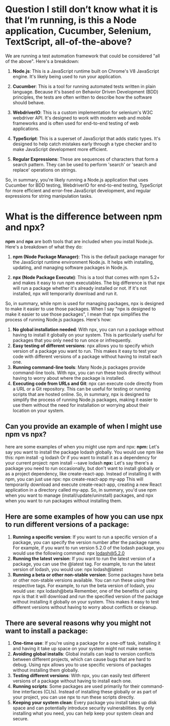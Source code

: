 # **Question I still don’t know what it is that I’m running, is this a Node application, Cucumber, Selenium, TextScript, all-of-the-above?**

We are running a test automation framework that could be considered "all of the above". Here's a breakdown:

1. **Node.js**: This is a JavaScript runtime built on Chrome's V8 JavaScript engine. It's likely being used to run your application.

2. **Cucumber**: This is a tool for running automated tests written in plain language. Because it's based on Behavior Driven Development (BDD) principles, the tests are often written to describe how the software should behave.

3. **WebdriverIO**: This is a custom implementation for selenium's W3C webdriver API. It's designed to work with modern web and mobile frameworks and is often used for end-to-end testing of web applications.

4. **TypeScript**: This is a superset of JavaScript that adds static types. It's designed to help catch mistakes early through a type checker and to make JavaScript development more efficient.

5. **Regular Expressions**: These are sequences of characters that form a search pattern. They can be used to perform 'search' or 'search and replace' operations on strings.

So, in summary, you're likely running a Node.js application that uses Cucumber for BDD testing, WebdriverIO for end-to-end testing, TypeScript for more efficient and error-free JavaScript development, and regular expressions for string manipulation tasks.


# **What is the difference between npm and npx?**
**npm** and **npx** are both tools that are included when you install Node.js. Here's a breakdown of what they do:

1. **npm (Node Package Manager)**: This is the default package manager for the JavaScript runtime environment Node.js. It helps with installing, updating, and managing software packages in Node.js.

2. **npx (Node Package Execute)**: This is a tool that comes with npm 5.2+ and makes it easy to run npm executables. The big difference is that npx will run a package whether it's already installed or not. If it's not installed, npx will temporarily download and run it.

So, in summary, while npm is used for managing packages, npx is designed to make it easier to use those packages.
When I say "npx is designed to make it easier to use those packages", I mean that npx simplifies the process of running Node.js packages. Here's how:
1. **No global installation needed**: With npx, you can run a package without having to install it globally on your system. This is particularly useful for packages that you only need to run once or infrequently.
2. **Easy testing of different versions**: npx allows you to specify which version of a package you want to run. This makes it easy to test your code with different versions of a package without having to install each one.
3. **Running command-line tools**: Many Node.js packages provide command-line tools. With npx, you can run these tools directly without having to worry about where the package is installed.
4. **Executing code from URLs and Git**: npx can execute code directly from a URL or a Git repository. This can be useful for testing or running scripts that are hosted online.
So, in summary, npx is designed to simplify the process of running Node.js packages, making it easier to use them without the need for installation or worrying about their location on your system.



## **Can you provide an example of when I might use npm vs npx?**

here are some examples of when you might use npm and npx:
**npm:**
Let's say you want to install the package lodash globally. You would use npm like this:
npm install -g lodash
Or if you want to install it as a dependency for your current project:
npm install --save lodash
**npx:**
Let's say there's a package you need to run occasionally, but don't want to install globally or as a project dependency, like create-react-app. Instead of installing it with npm, you can just use npx:
npx create-react-app my-app
This will temporarily download and execute create-react-app, creating a new React application in a directory called my-app.
So, in summary, you'd use npm when you want to manage (install/update/uninstall) packages, and npx when you want to run packages without installing them.

## Here are some examples of how you can use npx to run different versions of a package:
1. **Running a specific version**: If you want to run a specific version of a package, you can specify the version number after the package name. For example, if you want to run version 5.2.0 of the lodash package, you would use the following command:
npx lodash@5.2.0
2. **Running the latest version**: If you want to run the latest version of a package, you can use the @latest tag. For example, to run the latest version of lodash, you would use:
npx lodash@latest
3. **Running a beta or other non-stable version**: Some packages have beta or other non-stable versions available. You can run these using their respective tags. For example, to run the beta version of lodash, you would use:
npx lodash@beta
Remember, one of the benefits of using npx is that it will download and run the specified version of the package without installing it globally on your system. This makes it easy to test different versions without having to worry about conflicts or cleanup.

## There are several reasons why you might not want to install a package:
1. **One-time use**: If you're using a package for a one-off task, installing it and having it take up space on your system might not make sense.
2. **Avoiding global installs**: Global installs can lead to version conflicts between different projects, which can cause bugs that are hard to debug. Using npx allows you to use specific versions of packages without installing them globally.
3. **Testing different versions**: With npx, you can easily test different versions of a package without having to install each one.
4. **Running scripts**: Some packages are used primarily for their command-line interfaces (CLIs). Instead of installing these globally or as part of your project, you can use npx to run these scripts directly.
5. **Keeping your system clean**: Every package you install takes up disk space and can potentially introduce security vulnerabilities. By only installing what you need, you can help keep your system clean and secure.
